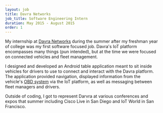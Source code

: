 ```yaml
---
layout: job
title: Davra Networks
job_title: Software Engineering Intern
duration: May 2015 - August 2015
order: 1
---
```


My internship at [Davra Networks](https://davra.com/) during the summer after my freshman year of college was my first software focused job. Davra's IoT platform encompasses many things (pun intended), but at the time we were focused on connected vehicles and fleet management.

I designed and developed an Android table application meant to sit inside vehicles for drivers to use to connect and interact with the Davra platform. The application provided navigation, displayed information from the vehicle's [OBD system](https://www.wikiwand.com/en/On-board_diagnostics) via the IoT platform, as well as messaging between fleet managers and drivers.

Outside of coding, I got to represent Darvra at various conferences and expos that summer including Cisco Live in San Diego and IoT World in San Francisco.
